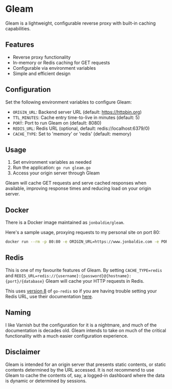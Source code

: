 # Gleam

Gleam is a lightweight, configurable reverse proxy with built-in caching capabilities.

## Features

- Reverse proxy functionality
- In-memory or Redis caching for GET requests
- Configurable via environment variables
- Simple and efficient design

## Configuration

Set the following environment variables to configure Gleam:

- `ORIGIN_URL`: Backend server URL (default: https://httpbin.org)
- `TTL_MINUTES`: Cache entry time-to-live in minutes (default: 5)
- `PORT`: Port to run Gleam on (default: 8080)
- `REDIS_URL`: Redis URL (optional, default: redis://localhost:6379/0)
- `CACHE_TYPE`: Set to 'memory' or 'redis' (default: memory)

## Usage

1. Set environment variables as needed
2. Run the application: `go run gleam.go`
3. Access your origin server through Gleam

Gleam will cache GET requests and serve cached responses when available, improving response times and reducing load on your origin server.

## Docker

There is a Docker image maintained as `jonbaldie/gleam`. 

Here's a sample usage, proxying requests to my personal site on port 80:

```bash
docker run --rm -p 80:80 -e ORIGIN_URL=https://www.jonbaldie.com -e PORT=80 jonbaldie/gleam
```

## Redis

This is one of my favourite features of Gleam. By setting `CACHE_TYPE=redis` and `REDIS_URL=redis://{username}:{password}@{hostname}:{port}/{database}` Gleam will cache your HTTP requests in Redis. 

This uses [version 8](https://github.com/redis/go-redis) of `go-redis` so if you are having trouble setting your Redis URL, use their documentation [here](https://github.com/redis/go-redis?tab=readme-ov-file#connecting-via-a-redis-url).

## Naming

I like Varnish but the configuration for it is a nightmare, and much of the documentation is decades old. Gleam intends to take on much of the critical functionality with a much easier configuration experience. 

## Disclaimer

Gleam is intended for an origin server that presents static contents, or static contents determined by the URL accessed. It is not recommend to use Gleam to cache the contents of, say, a logged-in dashboard where the data is dynamic or determined by sessions.  
